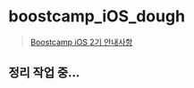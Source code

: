 # boostcamp_iOS_dough

> [Boostcamp iOS 2기 안내사항](https://github.com/connect-boostcamp/iOS_Notice)

## 정리 작업 중...

